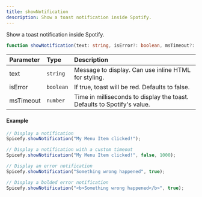 ```yaml
---
title: showNotification
description: Show a toast notification inside Spotify.
---
```


Show a toast notification inside Spotify.

```ts
function showNotification(text: string, isError?: boolean, msTimeout?: number): void;
```

| Parameter | Type | Description |
| :--- | :--- | :--- |
| text | `string` | Message to display. Can use inline HTML for styling. |
| isError | `boolean` | If true, toast will be red. Defaults to false. |
| msTimeout | `number` | Time in milliseconds to display the toast. Defaults to Spotify's value. |

#### Example

```ts
// Display a notification
Spicefy.showNotification("My Menu Item clicked!");

// Display a notification with a custom timeout
Spicefy.showNotification("My Menu Item clicked!", false, 1000);

// Display an error notification
Spicefy.showNotification("Something wrong happened", true);

// Display a bolded error notification
Spicefy.showNotification("<b>Something wrong happened</b>", true);
```
